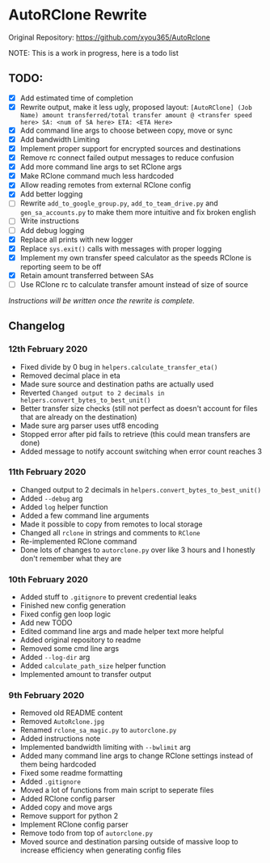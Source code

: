 # AutoRClone Rewrite

Original Repository: https://github.com/xyou365/AutoRclone

NOTE: This is a work in progress, here is a todo list
## TODO:
- [x] Add estimated time of completion
- [x] Rewrite output, make it less ugly, proposed layout: `[AutoRClone] (Job Name) amount transferred/total transfer amount @ <transfer speed here> SA: <num of SA here> ETA: <ETA Here>`
- [x] Add command line args to choose between copy, move or sync
- [x] Add bandwidth Limiting 
- [x] Implement proper support for encrypted sources and destinations
- [x] Remove rc connect failed output messages to reduce confusion
- [x] Add more command line args to set RClone args
- [x] Make RClone command much less hardcoded
- [x] Allow reading remotes from external RClone config
- [x] Add better logging
- [ ] Rewrite `add_to_google_group.py`, `add_to_team_drive.py` and `gen_sa_accounts.py` to make them more intuitive and fix broken english
- [ ] Write instructions
- [ ] Add debug logging
- [x] Replace all prints with new logger
- [x] Replace `sys.exit()` calls with messages with proper logging
- [x] Implement my own transfer speed calculator as the speeds RClone is reporting seem to be off
- [x] Retain amount transferred between SAs
- [ ] Use RClone rc to calculate transfer amount instead of size of source

*Instructions will be written once the rewrite is complete.*

## Changelog

### 12th February 2020
- Fixed divide by 0 bug in `helpers.calculate_transfer_eta()`
- Removed decimal place in eta
- Made sure source and destination paths are actually used
- Reverted `Changed output to 2 decimals in helpers.convert_bytes_to_best_unit()`
- Better transfer size checks (still not perfect as doesn't account for files that are already on the destination)
- Made sure arg parser uses utf8 encoding
- Stopped error after pid fails to retrieve (this could mean transfers are done)
- Added message to notify account switching when error count reaches 3

### 11th February 2020
- Changed output to 2 decimals in `helpers.convert_bytes_to_best_unit()`
- Added `--debug` arg
- Added `log` helper function
- Added a few command line arguments
- Made it possible to copy from remotes to local storage
- Changed all `rclone` in strings and comments to `RClone`
- Re-implemented RClone command
- Done lots of changes to `autorclone.py` over like 3 hours and I honestly don't remember what they are

### 10th February 2020
- Added stuff to `.gitignore` to prevent credential leaks
- Finished new config generation
- Fixed config gen loop logic
- Add new TODO
- Edited command line args and made helper text more helpful
- Added original repository to readme
- Removed some cmd line args
- Added `--log-dir` arg
- Added `calculate_path_size` helper function
- Implemented amount to transfer output

### 9th February 2020
- Removed old README content
- Removed `AutoRclone.jpg`
- Renamed `rclone_sa_magic.py` to `autorclone.py` 
- Added instructions note
- Implemented bandwidth limiting with `--bwlimit` arg
- Added many command line args to change RClone settings instead of them being hardcoded
- Fixed some readme formatting
- Added `.gitignore`
- Moved a lot of functions from main script to seperate files
- Added RClone config parser
- Added copy and move args
- Remove support for python 2
- Implement RClone config parser
- Remove todo from top of `autorclone.py`
- Moved source and destination parsing outside of massive loop to increase efficiency when generating config files
